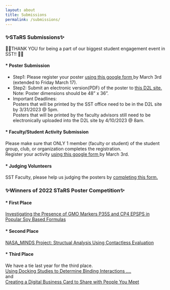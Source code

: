 ```yaml
---
layout: about
title: Submissions
permalink: /submissions/
---
```


<h3>✨STaRS Submissions✨</h3>

👏👏THANK YOU for being a part of our biggest student engagement event in SST!! 👏👏
   

#### * Poster Submission 
<ul>
<li>Step1: Please register your poster <a href="https://forms.gle/iHcEvjUf77Ki2guH7"> using this google form </a> by March 3rd (extended to Friday March 17). 
</li>

<li>
Step2: Submit an electronic version(PDF) of the poster to <a href="https://ggc.view.usg.edu/d2l/home/2559976"> this D2L site. </a> <br/>
Note: Poster dimensions should be 48” x 36”.
</li>
<li>
Important Deadlines: <br>
Posters that will be printed by the SST office need to be in the D2L site by 3/31/2023 @ 5pm.  <br>
Posters that will be printed by the faculty advisors still need to be electronically uploaded into the D2L site by 4/10/2023 @ 8am. <br>
</li>
</ul>

#### * Faculty/Student Activity Submission
Please make sure that ONLY 1 member (faculty or student) of the student group, club, or organization completes the registration. <br/> 
Register your activity <a href="https://forms.gle/WSq4QG8gyEXdr6u99"> using this google form </a> by March 3rd.

#### * Judging Volunteers
SST Faculty, please help us judging the posters by <a href= "https://forms.gle/7k9ojqU2wrimASQL9"> completing this form.</a>

<h3>✨Winners of 2022 STaRS Poster Competition✨</h3>

#### * First Place
[Investigating the Presence of GMO Markers P35S and CP4 EPSPS in Popular Soy Based Formulas](/stars2023/images/2022STaRSFirstPlace.pdf)   

#### * Second Place
[NASA_MINDS Project: Structual Analysis Using Contactless Evaluation](/stars2023/images/2022STaRSSecondPlace.pdf) 

#### * Third Place
We have a tie last year for the third place. <br/>
[Using Docking Studies to Determine Binding Interactions .... ](/stars2023/images/2022STaRSThirdPlaceTie1.pdf)   <br/>
and <br/>
[Creating a Digital Business Card to Share with People You Meet](/stars2023/images/2022STaRSThirdplaceTie2.pdf)  <br/>
